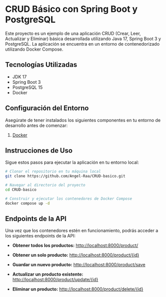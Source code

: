 # CRUD Básico con Spring Boot y PostgreSQL

Este proyecto es un ejemplo de una aplicación CRUD (Crear, Leer, Actualizar y Eliminar) básica desarrollada utilizando Java 17, Spring Boot 3 y PostgreSQL. La aplicación se encuentra en un entorno de contenedorizado utilizando Docker Compose.

## Tecnologías Utilizadas

- JDK 17
- Spring Boot 3
- PostgreSQL 15
- Docker 

## Configuración del Entorno

Asegúrate de tener instalados los siguientes componentes en tu entorno de desarrollo antes de comenzar:

1. [Docker](https://docs.docker.com/compose/install/)

## Instrucciones de Uso

Sigue estos pasos para ejecutar la aplicación en tu entorno local:

```bash
# Clonar el repositorio en tu máquina local
git clone https://github.com/Angel-Raa/CRUD-basico.git

# Navegar al directorio del proyecto
cd CRUD-basico

# Construir y ejecutar los contenedores de Docker Compose
docker compose up -d

```
## Endpoints de la API

Una vez que los contenedores estén en funcionamiento, podrás acceder a los siguientes endpoints de la API:

- **Obtener todos los productos:** [http://localhost:8000/product/](http://localhost:9000/product/)

- **Obtener un solo producto:** [http://localhost:8000/product/{id}](http://localhost:9000/product/{id})

- **Guardar un nuevo producto:** [http://localhost:8000/product/save](http://localhost:9000/product/save)

- **Actualizar un producto existente:** [http://localhost:8000/product/update/{id}](http://localhost:9000/product/update/{id})

- **Eliminar un producto:** [http://localhost:8000/product/delete/{id}](http://localhost:9000/product/delete/{id})


